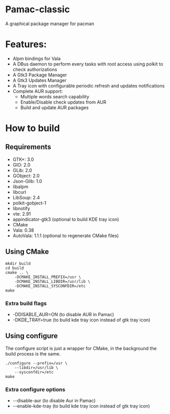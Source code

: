 # Pamac-classic

A graphical package manager for pacman

# Features:

- Alpm bindings for Vala
- A DBus daemon to perform every tasks with root access using polkit to check authorizations
- A Gtk3 Package Manager
- A Gtk3 Updates Manager
- A Tray icon with configurable periodic refresh and updates notifications
- Complete AUR support:
	* Multiple words search capability
	* Enable/Disable check updates from AUR
	* Build and update AUR packages

# How to build

## Requirements

- GTK+: 3.0
- GIO: 2.0
- GLib: 2.0
- GObject: 2.0
- Json-Glib: 1.0
- libalpm
- libcurl
- LibSoup: 2.4
- polkit-gobject-1
- libnotify
- vte: 2.91
- appindicator-gtk3 (optional to build KDE tray icon)
- CMake
- Vala: 0.38
- AutoVala: 1.1.1 (optional to regenerate CMake files)

## Using CMake

```
mkdir build
cd build
cmake .. \
    -DCMAKE_INSTALL_PREFIX=/usr \
    -DCMAKE_INSTALL_LIBDIR=/usr/lib \
    -DCMAKE_INSTALL_SYSCONFDIR=/etc
make
```
### Extra build flags

- -DDISABLE_AUR=ON (to disable AUR in Pamac)
- -DKDE_TRAY=true (to build kde tray icon instead of gtk tray icon)

## Using configure

The configure script is just a wrapper for CMake, in the background the build process is the same.

```
./configure --prefix=/usr \
	--libdir=/usr/lib \
	--sysconfdir=/etc
make
```

### Extra configure options

- --disable-aur (to disable Aur in Pamac)
- --enable-kde-tray (to build kde tray icon instead of gtk tray icon)